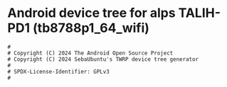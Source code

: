 # Android device tree for alps TALIH-PD1 (tb8788p1_64_wifi)

```
#
# Copyright (C) 2024 The Android Open Source Project
# Copyright (C) 2024 SebaUbuntu's TWRP device tree generator
#
# SPDX-License-Identifier: GPLv3
#
```
